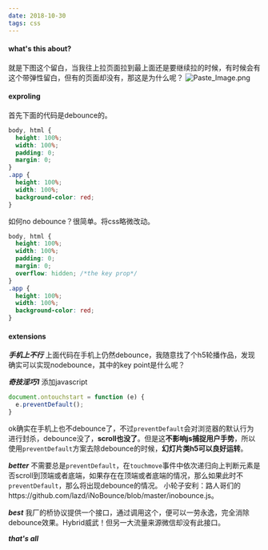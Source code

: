 ```yaml
---
date: 2018-10-30
tags: css
---
```


#### what's this about?
就是下图这个留白，当我往上拉页面拉到最上面还是要继续拉的时候，有时候会有这个带弹性留白，但有的页面却没有，那这是为什么呢？
![Paste_Image.png](http://upload-images.jianshu.io/upload_images/2218079-c472fff4101325a9.png?imageMogr2/auto-orient/strip%7CimageView2/2/w/1240)

#### exproling

首先下面的代码是debounce的。
```css
body, html {
  height: 100%;
  width: 100%;
  padding: 0;
  margin: 0;
}
.app {
  height: 100%;
  width: 100%;
  background-color: red;
}
```
如何no debounce？很简单。将css略微改动。
```css
body, html {
  height: 100%;
  width: 100%;
  padding: 0;
  margin: 0; 
  overflow: hidden; /*the key prop*/
}
.app {
  height: 100%;
  width: 100%;
  background-color: red;
}
```
#### extensions

***手机上不行***
上面代码在手机上仍然debounce，我随意找了个h5轮播作品，发现确实可以实现nodebounce，其中的key point是什么呢？

***奇技淫巧1***
添加javascript
```javascript
document.ontouchstart = function (e) {
  e.preventDefault();
}
```
ok确实在手机上也不debounce了，不过`preventDefault`会对浏览器的默认行为进行封杀，debounce没了，**scroll也没了**。但是这**不影响js捕捉用户手势**，所以使用`preventDefault`方案去除debounce的时候，**幻灯片类h5可以良好运转**。

***better***
不需要总是`preventDefault`，在`touchmove`事件中依次递归向上判断元素是否scroll到顶端或者底端，如果存在在顶端或者底端的情况，那么如果此时不`preventDefault`，那么将出现debounce的情况。
小轮子安利：路人哥们的https://github.com/lazd/iNoBounce/blob/master/inobounce.js。

***best***
我厂的桥协议提供一个接口，通过调用这个，便可以一劳永逸，完全消除debounce效果。Hybrid威武！但另一大流量来源微信却没有此接口。

***that's all***